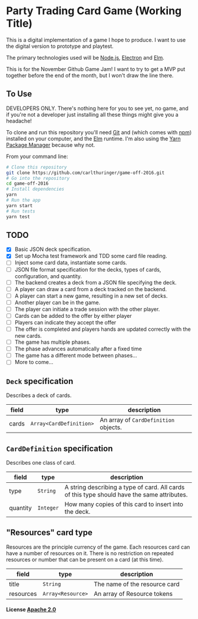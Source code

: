 # Party Trading Card Game (Working Title)

This is a digital implementation of a game I hope to produce. I want to use the digital version to prototype and playtest.

The primary technologies used will be [Node.js](https://nodejs.org/en/download/), [Electron](http://electron.atom.io) and [Elm](http://elm-lang.org).

This is for the November Github Game Jam! I want to try to get a MVP put together before the end of the month, but I won't draw the line there.

## To Use

DEVELOPERS ONLY. There's nothing here for you to see yet, no game, and if you're not a developer just installing all these things might give you a headache!

To clone and run this repository you'll need [Git](https://git-scm.com) and  (which comes with [npm](http://npmjs.com)) installed on your computer, and the [Elm](https://guide.elm-lang.org/get_started.html) runtime. I'm also using the [Yarn Package Manager](https://yarnpkg.com) because why not.

From your command line:

```bash
# Clone this repository
git clone https://github.com/carlthuringer/game-off-2016.git
# Go into the repository
cd game-off-2016
# Install dependencies
yarn
# Run the app
yarn start
# Run tests
yarn test
```

## TODO

 - [x] Basic JSON deck specification.
 - [x] Set up Mocha test framework and TDD some card file reading.
 - [ ] Inject some card data, instantiate some cards.
 - [ ] JSON file format specification for the decks, types of cards, configuration, and quantity.
 - [ ] The backend creates a deck from a JSON file specifying the deck.
 - [ ] A player can draw a card from a deck tracked on the backend.
 - [ ] A player can start a new game, resulting in a new set of decks.
 - [ ] Another player can be in the game.
 - [ ] The player can initiate a trade session with the other player.
 - [ ] Cards can be added to the offer by either player
 - [ ] Players can indicate they accept the offer
 - [ ] The offer is completed and players hands are updated correctly with the new cards.
 - [ ] The game has multiple phases.
 - [ ] The phase advances automatically after a fixed time
 - [ ] The game has a different mode between phases...
 - [ ] More to come...

## `Deck` specification

Describes a deck of cards.

| field    | type      | description                                                                                 |
|----------|-----------|---------------------------------------------------------------------------------------------|
| cards | `Array<CardDefinition>` | An array of `CardDefinition` objects. |


## `CardDefinition` specification
Describes one class of card.

| field    | type      | description                                                                                 |
|----------|-----------|---------------------------------------------------------------------------------------------|
| type     | `String`  | A string describing a type of card. All cards of this type should have the same attributes. |
| quantity | `Integer` | How many copies of this card to insert into the deck.                                       |

## "Resources" card type
Resources are the principle currency of the game. Each resources card can have a number of resources on it. There is no restriction on repeated resources or number that can be present on a card (at this time).

| field | type | description |
|---|---|---|
| title | `String` | The name of the resource card |
| resources | `Array<Resource>` | An array of Resource tokens |

#### License [Apache 2.0](LICENSE.txt)
